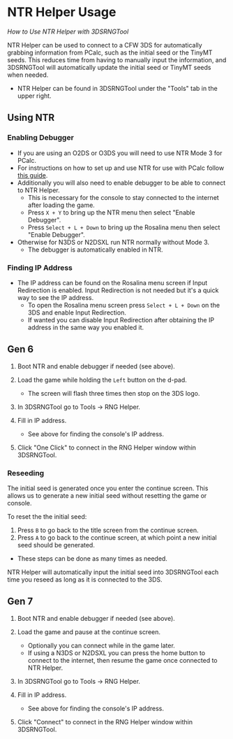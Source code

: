 # NTR Helper Usage

_How to Use NTR Helper with 3DSRNGTool_

NTR Helper can be used to connect to a CFW 3DS for automatically grabbing information from PCalc, such as the initial seed or the TinyMT seeds. This reduces time from having to manually input the information, and 3DSRNGTool will automatically update the initial seed or TinyMT seeds when needed.

[](https://i.imgur.com/9hpIEjC.png)

- NTR Helper can be found in 3DSRNGTool under the "Tools" tab in the upper right.

## Using NTR

### Enabling Debugger

- If you are using an O2DS or O3DS you will need to use NTR Mode 3 for PCalc.
- For instructions on how to set up and use NTR for use with PCalc follow [this guide](https://pokemonrng.com/guides/tools/en/How%20to%20Install%20PCalc/).
- Additionally you will also need to enable debugger to be able to connect to NTR Helper.
    - This is necessary for the console to stay connected to the internet after loading the game.
   - Press `X + Y` to bring up the NTR menu then select "Enable Debugger".
   - Press `Select + L + Down` to bring up the Rosalina menu then select "Enable Debugger".
- Otherwise for N3DS or N2DSXL run NTR normally without Mode 3.
    - The debugger is automatically enabled in NTR.

### Finding IP Address

- The IP address can be found on the Rosalina menu screen if Input Redirection is enabled. Input Redirection is not needed but it's a quick way to see the IP address. 
   - To open the Rosalina menu screen press `Select + L + Down` on the 3DS and enable Input Redirection.
   - If wanted you can disable Input Redirection after obtaining the IP address in the same way you enabled it.


## Gen 6

1. Boot NTR and enable debugger if needed (see above).

2. Load the game while holding the `Left` button on the d-pad.
    - The screen will flash three times then stop on the 3DS logo.
    
3. In 3DSRNGTool go to Tools -> RNG Helper.

4. Fill in IP address.
    - See above for finding the console's IP address.

5. Click "One Click" to connect in the RNG Helper window within 3DSRNGTool.

### Reseeding

The initial seed is generated once you enter the continue screen. This allows us to generate a new initial seed without resetting the game or console.


To reset the the initial seed:
1. Press `B` to go back to the title screen from the continue screen.
2. Press `A` to go back to the continue screen, at which point a new initial seed should be generated.
- These steps can be done as many times as needed.

NTR Helper will automatically input the initial seed into 3DSRNGTool each time you reseed as long as it is connected to the 3DS. 



## Gen 7

1. Boot NTR and enable debugger if needed (see above).

2. Load the game and pause at the continue screen.
    - Optionally you can connect while in the game later.
    - If using a N3DS or N2DSXL you can press the home button to connect to the internet, then resume the game once connected to NTR Helper.
    
3. In 3DSRNGTool go to Tools -> RNG Helper.

4. Fill in IP address.
    - See above for finding the console's IP address.

5. Click "Connect" to connect in the RNG Helper window within 3DSRNGTool.
